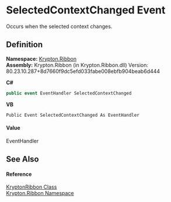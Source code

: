 # SelectedContextChanged Event


Occurs when the selected context changes.



## Definition
**Namespace:** <a href="1e9bc734-cff9-e9b8-f013-94cdac669794.md">Krypton.Ribbon</a>  
**Assembly:** Krypton.Ribbon (in Krypton.Ribbon.dll) Version: 80.23.10.287+8d7660f9dc5efd033fabe008ebfb904beab6d444

**C#**
``` C#
public event EventHandler SelectedContextChanged
```
**VB**
``` VB
Public Event SelectedContextChanged As EventHandler
```



#### Value
EventHandler

## See Also


#### Reference
<a href="208400ac-72b3-453b-6730-d74762316d42.md">KryptonRibbon Class</a>  
<a href="1e9bc734-cff9-e9b8-f013-94cdac669794.md">Krypton.Ribbon Namespace</a>  
